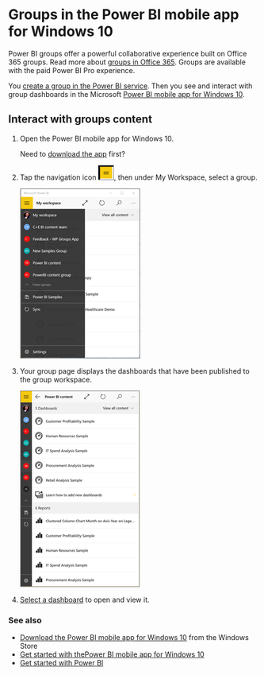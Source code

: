 <properties 
   pageTitle="Groups in the Power BI mobile app for Windows 10"
   description="Groups in the Power BI mobile app for Windows 10"
   services="powerbi" 
   documentationCenter="" 
   authors="maggiesMSFT" 
   manager="mblythe" 
   editor=""
   tags=""
   qualityFocus="no"
   qualityDate=""/>
 
<tags
   ms.service="powerbi"
   ms.devlang="NA"
   ms.topic="article"
   ms.tgt_pltfrm="NA"
   ms.workload="powerbi"
   ms.date="04/28/2016"
   ms.author="maggies"/>

# Groups in the Power BI mobile app for Windows 10  

Power BI groups offer a powerful collaborative experience built on Office 365 groups. Read more about [groups in Office 365](https://support.office.com/article/Create-a-group-in-Office-365-7124dc4c-1de9-40d4-b096-e8add19209e9). Groups are available with the paid Power BI Pro experience.

You [create a group in the Power BI service](powerbi-service-create-a-group-in-power-bi.md). Then you see and interact with group dashboards in the Microsoft [Power BI mobile app for Windows 10](powerbi-mobile-win10phone-app-get-started.md).  

## Interact with groups content  
1.  Open the Power BI mobile app for Windows 10.

    Need to [download the app](http://go.microsoft.com/fwlink/?LinkID=526478) first?

2.  Tap the navigation icon ![](media/powerbi-mobile-groups-in-the-win10phone-app/PBI_Win10Ph_NavIcon30.png), then under My Workspace, select a group.  

    ![](media/powerbi-mobile-groups-in-the-win10phone-app/pbi_win10_groups.png)

3.  Your group page displays the dashboards that have been published to the group workspace.  

    ![](media/powerbi-mobile-groups-in-the-win10phone-app/pbi_win10_group_content.png)

4.  [Select a dashboard](powerbi-mobile-dashboards-in-the-win10phone-app.md) to open and view it.  

### See also  
- [Download the Power BI mobile app for Windows 10](http://go.microsoft.com/fwlink/?LinkID=526478) from the Windows Store  
- [Get started with thePower BI mobile app for Windows 10](powerbi-mobile-win10phone-app-get-started.md)  
- [Get started with Power BI](powerbi-service-get-started.md)  
